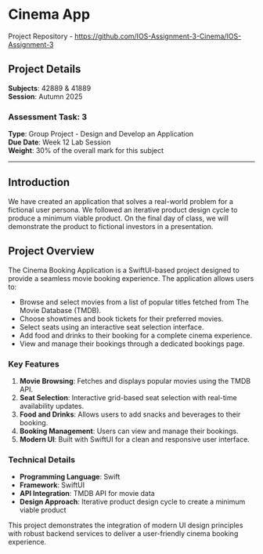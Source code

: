 # Cinema App

Project Repository - https://github.com/IOS-Assignment-3-Cinema/IOS-Assignment-3

## Project Details

**Subjects**: 42889 & 41889  
**Session**: Autumn 2025  
### Assessment Task: 3  
**Type**: Group Project - Design and Develop an Application  
**Due Date**: Week 12 Lab Session  
**Weight**: 30% of the overall mark for this subject  

---

## Introduction

We have created an application that solves a real-world problem for a fictional user persona. We followed an iterative product design cycle to produce a minimum viable product. On the final day of class, we will demonstrate the product to fictional investors in a presentation.

## Project Overview

The Cinema Booking Application is a SwiftUI-based project designed to provide a seamless movie booking experience. The application allows users to:

- Browse and select movies from a list of popular titles fetched from The Movie Database (TMDB).
- Choose showtimes and book tickets for their preferred movies.
- Select seats using an interactive seat selection interface.
- Add food and drinks to their booking for a complete cinema experience.
- View and manage their bookings through a dedicated bookings page.

### Key Features

1. **Movie Browsing**: Fetches and displays popular movies using the TMDB API.
2. **Seat Selection**: Interactive grid-based seat selection with real-time availability updates.
3. **Food and Drinks**: Allows users to add snacks and beverages to their booking.
4. **Booking Management**: Users can view and manage their bookings.
5. **Modern UI**: Built with SwiftUI for a clean and responsive user interface.

### Technical Details

- **Programming Language**: Swift
- **Framework**: SwiftUI
- **API Integration**: TMDB API for movie data
- **Design Approach**: Iterative product design cycle to create a minimum viable product

This project demonstrates the integration of modern UI design principles with robust backend services to deliver a user-friendly cinema booking experience.

##